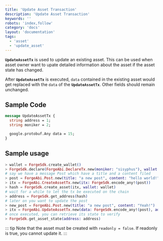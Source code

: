 ```yaml
---
title: 'Update Asset Transaction'
description: 'Update Asset Transaction'
keywords: ''
robots: 'index,follow'
category: 'docs'
layout: 'documentation'
tags:
  - 'asset'
  - 'update_asset'
---
```


**`UpdateAssetTx`** is used to update an existing asset. This can be used when asset owner want to upate detailed information about the asset if the asset state has changed.

After **`UpdateAssetTx`** is executed, `data` contained in the existing asset would get replaced with the `data` of the **`UpdateAssetTx`**. Other fields should remain unchanged.

## Sample Code

```proto
message UpdateAssetTx {
  string address = 1;
  string moniker = 2;

  google.protobuf.Any data = 15;
}
```

## Sample usage

```elixir
> wallet = ForgeSdk.create_wallet()
> ForgeSdk.declare(ForgeAbi.DeclareTx.new(moniker: "sisyphus"), wallet: wallet)
# say we have a message Post which have a title and a content filed
> post = ForgeAbi.Post.new(title: "a new post", content: "hello world!")
> itx = ForgeAbi.CreateAssetTx.new(itx: ForgeSdk.encode_any!(post))
> hash = ForgeSdk.create_asset(itx, wallet: wallet)
# wait for a while to let the tx be executed on the chain
> address = ForgeSdk.get_address(hash)
# later on you want to update the post
> new_post = ForgeAbi.Post.new(title: "a new post", content: "Yeah!")
> itx = ForgeAbi.UpdateAssetTx.new(data: ForgeSdk.encode_any!(post), address: address)
# once executed, you can retrieve its state to verify
> ForgeSdk.get_asset_state(address: address)
```

::: tip
Note that the asset must be created with `readonly = false`. If readonly is true, you cannot update it.
:::
